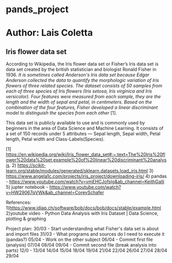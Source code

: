 # pands_project
# Author: Lais Coletta

## Iris flower data set

According to Wikipedia, the Iris flower data set or Fisher’s Iris data set is data set created by the british statistician and biologist Ronald Fisher in 1936. <i> It is sometimes called Anderson's Iris data set because Edgar Anderson collected the data to quantify the morphologic variation of Iris flowers of three related species. The dataset consists of 50 samples from each of three species of Iris flowers (Iris setosa, Iris virginica and Iris versicolor).  Four features were measured from each sample, they are the length and the width of sepal and petal, in centimeters. Based on the combination of the four features, Fisher developed a linear discriminant model to distinguish the species from each other </i> [1].

This data set is publicly available to use and is commonly used by beginners in the area of Data Science and Machine Learning. It consists of a set of 150 records under 5 attributes — Sepal length, Sepal width, Petal length, Petal width and Class-Labels(Species).

[1] https://en.wikipedia.org/wiki/Iris_flower_data_set#:~:text=The%20Iris%20flower%20data%20set,example%20of%20linear%20discriminant%20analysis.
2) https://scikit-learn.org/stable/modules/generated/sklearn.datasets.load_iris.html
3) https://www.angela1c.com/projects/iris_project/downloading-iris/
4) pandas - https://www.youtube.com/watch?v=vmEHCJofslg&ab_channel=KeithGalli
5) jupter notebook - https://www.youtube.com/watch?v=HW29067qVWk&ab_channel=CoreySchafer

References:
1)https://www.idiap.ch/software/bob/docs/bob/docs/stable/example.html
2)youtube video - Python Data Analysis with Iris Dataset | Data Science, plotting & graphing


Project plan:
30/03 - Start understanding what Fisher's data set is about and import files
31/03 - What programs and sources do I need to execute it (pandas?)
05/04 - Work on the other subject
06/04 - Commit first file (analysis)
07/04
08/04
09/04 - Commit second file (break analysis into parts)
12/0 -
13/04
14/04
15/04
18/04
19/04
21/04
22/04
26/04
27/04
28/04
29/04

